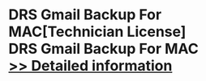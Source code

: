 # DRS Gmail Backup For MAC[Technician License]<br />DRS Gmail Backup For MAC<br />[>> Detailed information](https://secure.shareit.com/shareit/product.html?productid=301004894&affiliateid=200057808)
